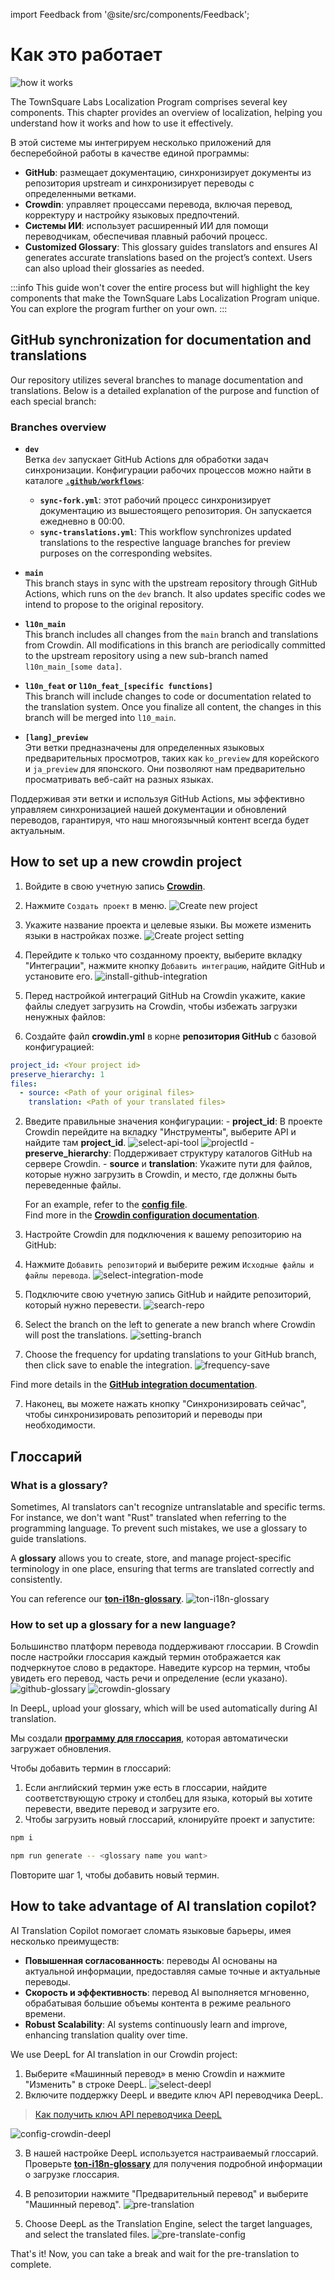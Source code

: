 import Feedback from '@site/src/components/Feedback';

# Как это работает

![how it works](/img/localizationProgramGuideline/localization-program.png)

The TownSquare Labs Localization Program comprises several key components. This chapter provides an overview of localization, helping you understand how it works and how to use it effectively.

В этой системе мы интегрируем несколько приложений для бесперебойной работы в качестве единой программы:

- **GitHub**: размещает документацию, синхронизирует документы из репозитория upstream и синхронизирует переводы с определенными ветками.
- **Crowdin**: управляет процессами перевода, включая перевод, корректуру и настройку языковых предпочтений.
- **Системы ИИ**: использует расширенный ИИ для помощи переводчикам, обеспечивая плавный рабочий процесс.
- **Customized Glossary**: This glossary guides translators and ensures AI generates accurate translations based on the project’s context. Users can also upload their glossaries as needed.

:::info
This guide won't cover the entire process but will highlight the key components that make the TownSquare Labs Localization Program unique. You can explore the program further on your own.
:::

## GitHub synchronization for documentation and translations

Our repository utilizes several branches to manage documentation and translations. Below is a detailed explanation of the purpose and function of each special branch:

### Branches overview

- **`dev`**\
  Ветка `dev` запускает GitHub Actions для обработки задач синхронизации. Конфигурации рабочих процессов можно найти в каталоге [**`.github/workflows`**](https://github.com/TownSquareXYZ/ton-docs/tree/dev/.github/workflows):

  - **`sync-fork.yml`**: этот рабочий процесс синхронизирует документацию из вышестоящего репозитория. Он запускается ежедневно в 00:00.
  - **`sync-translations.yml`**: This workflow synchronizes updated translations to the respective language branches for preview purposes on the corresponding websites.

- **`main`**\
  This branch stays in sync with the upstream repository through GitHub Actions, which runs on the `dev` branch. It also updates specific codes we intend to propose to the original repository.

- **`l10n_main`**\
  This branch includes all changes from the `main` branch and translations from Crowdin. All modifications in this branch are periodically committed to the upstream repository using a new sub-branch named `l10n_main_[some data]`.

- **`l10n_feat` or `l10n_feat_[specific functions]`**\
  This branch will include changes to code or documentation related to the translation system. Once you finalize all content, the changes in this branch will be merged into `l10_main`.

- **`[lang]_preview`**\
  Эти ветки предназначены для определенных языковых предварительных просмотров, таких как `ko_preview` для корейского и `ja_preview` для японского. Они позволяют нам предварительно просматривать веб-сайт на разных языках.

Поддерживая эти ветки и используя GitHub Actions, мы эффективно управляем синхронизацией нашей документации и обновлений переводов, гарантируя, что наш многоязычный контент всегда будет актуальным.

## How to set up a new crowdin project

1. Войдите в свою учетную запись [**Crowdin**](https://accounts.crowdin.com/login).

2. Нажмите `Создать проект` в меню.
  ![Create new project](/img/localizationProgramGuideline/howItWorked/create-new-project.png)

3. Укажите название проекта и целевые языки. Вы можете изменить языки в настройках позже.
  ![Create project setting](/img/localizationProgramGuideline/howItWorked/create-project-setting.png)

4. Перейдите к только что созданному проекту, выберите вкладку "Интеграции", нажмите кнопку `Добавить интеграцию`, найдите GitHub и установите его.
  ![install-github-integration](/img/localizationProgramGuideline/howItWorked/install-github-integration.png)

5. Перед настройкой интеграций GitHub на Crowdin укажите, какие файлы следует загрузить на Crowdin, чтобы избежать загрузки ненужных файлов:

  1. Создайте файл **crowdin.yml** в корне **репозитория GitHub** с базовой конфигурацией:

  ```yml
  project_id: <Your project id>
  preserve_hierarchy: 1
  files:
    - source: <Path of your original files>
      translation: <Path of your translated files>
  ```

  2. Введите правильные значения конфигурации:
    - **project_id**: В проекте Crowdin перейдите на вкладку "Инструменты", выберите API и найдите там **project_id**.
      ![select-api-tool](/img/localizationProgramGuideline/howItWorked/select-api-tool.png)
      ![projectId](/img/localizationProgramGuideline/howItWorked/projectId.png)
    - **preserve_hierarchy**: Поддерживает структуру каталогов GitHub на сервере Crowdin.
    - **source** и **translation**: Укажите пути для файлов, которые нужно загрузить в Crowdin, и место, где должны быть переведенные файлы.

      For an example, refer to the [**config file**](https://github.com/TownSquareXYZ/ton-docs/blob/localization/crowdin.yml).\
      Find more in the [**Crowdin configuration documentation**](https://developer.crowdin.com/configuration-file/).

6. Настройте Crowdin для подключения к вашему репозиторию на GitHub:
  1. Нажмите `Добавить репозиторий` и выберите режим `Исходные файлы и файлы перевода`.
    ![select-integration-mode](/img/localizationProgramGuideline/howItWorked/select-integration-mode.png)
  2. Подключите свою учетную запись GitHub и найдите репозиторий, который нужно перевести.
    ![search-repo](/img/localizationProgramGuideline/howItWorked/search-repo.png)
  3. Select the branch on the left to generate a new branch where Crowdin will post the translations.
    ![setting-branch](/img/localizationProgramGuideline/howItWorked/setting-branch.png)
  4. Choose the frequency for updating translations to your GitHub branch, then click save to enable the integration.
    ![frequency-save](/img/localizationProgramGuideline/howItWorked/frequency-save.png)

Find more details in the [**GitHub integration documentation**](https://support.crowdin.com/github-integration/).

7. Наконец, вы можете нажать кнопку "Синхронизировать сейчас", чтобы синхронизировать репозиторий и переводы при необходимости.

## Глоссарий

### What is a glossary?

Sometimes, AI translators can't recognize untranslatable and specific terms. For instance, we don't want "Rust" translated when referring to the programming language. To prevent such mistakes, we use a glossary to guide translations.

A **glossary** allows you to create, store, and manage project-specific terminology in one place, ensuring that terms are translated correctly and consistently.

You can reference our [**ton-i18n-glossary**](https://github.com/TownSquareXYZ/ton-i18n-glossary).
![ton-i18n-glossary](/img/localizationProgramGuideline/howItWorked/ton-i18n-glossary.png)

### How to set up a glossary for a new language?

Большинство платформ перевода поддерживают глоссарии. В Crowdin после настройки глоссария каждый термин отображается как подчеркнутое слово в редакторе. Наведите курсор на термин, чтобы увидеть его перевод, часть речи и определение (если указано).
![github-glossary](/img/localizationProgramGuideline/howItWorked/github-glossary.png)
![crowdin-glossary](/img/localizationProgramGuideline/howItWorked/crowdin-glossary.png)

In DeepL, upload your glossary, which will be used automatically during AI translation.

Мы создали [**программу для глоссария**](https://github.com/TownSquareXYZ/ton-i18n-glossary), которая автоматически загружает обновления.

Чтобы добавить термин в глоссарий:

1. Если английский термин уже есть в глоссарии, найдите соответствующую строку и столбец для языка, который вы хотите перевести, введите перевод и загрузите его.
2. Чтобы загрузить новый глоссарий, клонируйте проект и запустите:

```bash
npm i
```

```bash
npm run generate -- <glossary name you want>
```

Повторите шаг 1, чтобы добавить новый термин.

## How to take advantage of AI translation copilot?

AI Translation Copilot помогает сломать языковые барьеры, имея несколько преимуществ:

- **Повышенная согласованность**: переводы AI основаны на актуальной информации, предоставляя самые точные и актуальные переводы.
- **Скорость и эффективность**: перевод AI выполняется мгновенно, обрабатывая большие объемы контента в режиме реального времени.
- **Robust Scalability**: AI systems continuously learn and improve, enhancing translation quality over time.

We use DeepL for AI translation in our Crowdin project:

1. Выберите «Машинный перевод» в меню Crowdin и нажмите "Изменить" в строке DeepL.
  ![select-deepl](/img/localizationProgramGuideline/howItWorked/select-deepl.png)
2. Включите поддержку DeepL и введите ключ API переводчика DeepL.
  > [Как получить ключ API переводчика DeepL](https://www.deepl.com/pro-api?cta=header-pro-api)

![config-crowdin-deepl](/img/localizationProgramGuideline/howItWorked/config-crowdin-deepl.png)

3. В нашей настройке DeepL используется настраиваемый глоссарий. Проверьте [**ton-i18n-glossary**](https://github.com/TownSquareXYZ/ton-i18n-glossary) для получения подробной информации о загрузке глоссария.

4. В репозитории нажмите "Предварительный перевод" и выберите "Машинный перевод".
  ![pre-translation](/img/localizationProgramGuideline/howItWorked/pre-translation.png)

5. Choose DeepL as the Translation Engine, select the target languages, and select the translated files.
  ![pre-translate-config](/img/localizationProgramGuideline/howItWorked/pre-translate-config.png)

That's it! Now, you can take a break and wait for the pre-translation to complete.

<Feedback />

